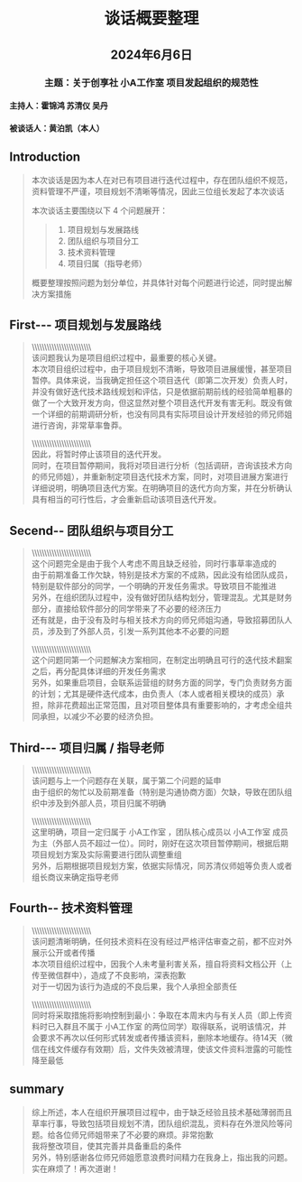 <h1 align = "center"> 谈话概要整理 </h1>

<h2 align = "center"> 2024年6月6日 </h2>

<h3 align = "center"> 主题：关于创享社 小A工作室 项目发起组织的规范性 </h3>

<h4 align = "left"> 主持人：霍锦鸿 苏清仪 吴丹 </h4>

<h4 align = "left"> 被谈话人：黄泊凯（本人） </h4>

## Introduction

>
> 本次谈话是因为本人在对已有项目进行迭代过程中，存在团队组织不规范，资料管理不严谨，项目规划不清晰等情况，因此三位组长发起了本次谈话
>
> 本次谈话主要围绕以下 4 个问题展开：
>
> > 1. 项目规划与发展路线
> > 2. 团队组织与项目分工
> > 3. 技术资料管理
> > 4. 项目归属（指导老师）
>
> 概要整理按照问题为划分单位，并具体针对每个问题进行论述，同时提出解决方案措施
>

## First--- 项目规划与发展路线

> \\\\\\\\\\\\\\\\\\\\\\\\\\\\\\\\\\\\\\\\\\\\\\\\  
> 该问题我认为是项目组织过程中，最重要的核心关键。  
> 本次项目组织过程中，由于项目规划不清晰，导致项目进展缓慢，甚至项目暂停。具体来说，当我确定担任这个项目迭代（即第二次开发）负责人时，并没有做好迭代技术路线规划和评估，只是依据前期前线的经验简单粗暴的做了一个大致开发方向，但这显然对整个项目迭代开发有害无利。既没有做一个详细的前期调研分析，也没有同具有实际项目设计开发经验的师兄师姐进行咨询，非常草率鲁莽。  
>
> \\\\\\\\\\\\\\\\\\\\\\\\\\\\\\\\\\\\\\\\\\\\\\\\  
> 因此，将暂时停止该项目的迭代开发。  
> 同时，在项目暂停期间，我将对项目进行分析（包括调研，咨询该技术方向的师兄师姐），并重新制定项目迭代技术方案，同时，对项目进展方案进行详细说明，明确项目迭代方案。在明确项目的迭代方向方案，并在分析确认具有相当的可行性后，才会重新启动该项目迭代开发。  

## Secend-- 团队组织与项目分工

> \\\\\\\\\\\\\\\\\\\\\\\\\\\\\\\\\\\\\\\\\\\\\\\\  
> 这个问题完全是由于我个人考虑不周且缺乏经验，同时行事草率造成的  
> 由于前期准备工作欠缺，特别是技术方案的不成熟，因此没有给团队成员，特别是软件部分的同学，一个明确的开发任务需求。导致项目不能推进  
> 另外，在组织团队过程中，没有做好团队结构划分，管理混乱。尤其是财务部分，直接给软件部分的同学带来了不必要的经济压力  
> 还有就是，由于没有及时与相关技术方向的师兄师姐沟通，导致招募团队人员，涉及到了外部人员，引发一系列其他本不必要的问题  
>
> \\\\\\\\\\\\\\\\\\\\\\\\\\\\\\\\\\\\\\\\\\\\\\\\  
> 这个问题同第一个问题解决方案相同，在制定出明确且可行的迭代技术翻案之后，再分配具体详细的开发任务需求  
> 另外，如果重启项目，会联系运营组的财务方面的同学，专门负责财务方面的计划；尤其是硬件迭代成本，由负责人（本人或者相关模块的成员）承担，除非花费超出正常范围，且对项目整体具有重要影响的，才考虑全组共同承担，以减少不必要的经济负担。  

## Third--- 项目归属 / 指导老师

> \\\\\\\\\\\\\\\\\\\\\\\\\\\\\\\\\\\\\\\\\\\\\\\\  
> 该问题与上一个问题存在关联，属于第二个问题的延申  
> 由于组织的匆忙以及前期准备（特别是沟通协商方面）欠缺，导致在团队组织中涉及到外部人员，项目归属不明确  
>
> \\\\\\\\\\\\\\\\\\\\\\\\\\\\\\\\\\\\\\\\\\\\\\\\  
> 这里明确，项目一定归属于 小A工作室 ，团队核心成员以 小A工作室 成员为主（外部人员不超过一位）。同时，刚好在这次项目暂停期间，根据后期项目规划方案及实际需要进行团队调整重组  
> 另外，后期根据项目规划方案，依据实际情况，同苏清仪师姐等负责人或者组长商议来确定指导老师  

## Fourth-- 技术资料管理

> \\\\\\\\\\\\\\\\\\\\\\\\\\\\\\\\\\\\\\\\\\\\\\\\  
> 该问题清晰明确，任何技术资料在没有经过严格评估审查之前，都不应对外展示公开或者传播  
> 本次项目组织过程中，因我个人未考量利害关系，擅自将资料文档公开（上传至微信群中），造成了不良影响，深表抱歉  
> 对于一切因为该行为造成的不良后果，我个人承担全部责任  
>
> \\\\\\\\\\\\\\\\\\\\\\\\\\\\\\\\\\\\\\\\\\\\\\\\  
> 同时将采取措施将影响控制到最小：争取在本周末内与有关人员（即上传资料时已入群且不属于 小A工作室 的两位同学）取得联系，说明该情况，并会要求不再次以任何形式转发或者传播该资料，删除本地缓存。待14天（微信在线文件缓存有效期）后，文件失效被清理，使该文件资料泄露的可能性降至最低  

## summary

> 综上所述，本人在组织开展项目过程中，由于缺乏经验且技术基础薄弱而且草率行事，导致包括项目规划不清，团队组织混乱，资料存在外泄风险等问题。给各位师兄师姐带来了不必要的麻烦。非常抱歉  
> 我将整改项目，使其完善并具备重启的条件  
> 另外，特别感谢各位师兄师姐愿意浪费时间精力在我身上，指出我的问题。实在麻烦了！再次道谢！  
